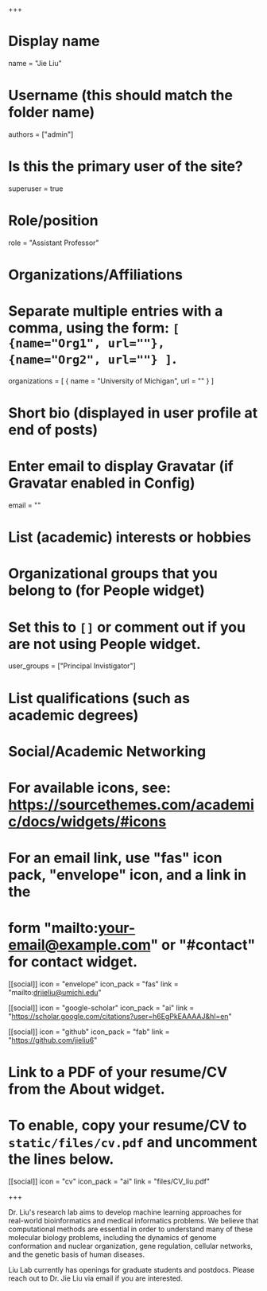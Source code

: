 +++
# Display name
name = "Jie Liu"

# Username (this should match the folder name)
authors = ["admin"]

# Is this the primary user of the site?
superuser = true

# Role/position
role = "Assistant Professor"

# Organizations/Affiliations
#   Separate multiple entries with a comma, using the form: `[ {name="Org1", url=""}, {name="Org2", url=""} ]`.
organizations = [ { name = "University of Michigan", url = "" } ]

# Short bio (displayed in user profile at end of posts)

# Enter email to display Gravatar (if Gravatar enabled in Config)
email = ""

# List (academic) interests or hobbies

# Organizational groups that you belong to (for People widget)
#   Set this to `[]` or comment out if you are not using People widget.
user_groups = ["Principal Invistigator"]

# List qualifications (such as academic degrees)

# Social/Academic Networking
# For available icons, see: https://sourcethemes.com/academic/docs/widgets/#icons
#   For an email link, use "fas" icon pack, "envelope" icon, and a link in the
#   form "mailto:your-email@example.com" or "#contact" for contact widget.

[[social]]
  icon = "envelope"
  icon_pack = "fas"
  link = "mailto:drjieliu@umichi.edu"

[[social]]
  icon = "google-scholar"
  icon_pack = "ai"
  link = "https://scholar.google.com/citations?user=h6EgPkEAAAAJ&hl=en"

[[social]]
  icon = "github"
  icon_pack = "fab"
  link = "https://github.com/jieliu6"

# Link to a PDF of your resume/CV from the About widget.
# To enable, copy your resume/CV to `static/files/cv.pdf` and uncomment the lines below.
[[social]]
  icon = "cv"
  icon_pack = "ai"
  link = "files/CV_liu.pdf"

+++

Dr. Liu's research lab aims to develop machine learning approaches for real-world bioinformatics and medical informatics problems. We believe that computational methods are essential in order to understand many of these molecular biology problems, including the dynamics of genome conformation and nuclear organization, gene regulation, cellular networks, and the genetic basis of human diseases. 

Liu Lab currently has openings for graduate students and postdocs. Please reach out to Dr. Jie Liu via email if you are interested. 
